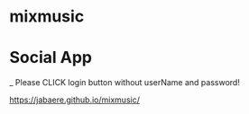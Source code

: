 # mixmusic
# Social App
_ Please CLICK login button without userName and password!

https://jabaere.github.io/mixmusic/
